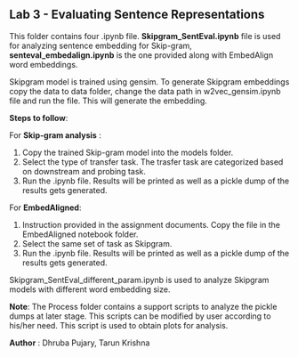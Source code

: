 ## Lab 3 - Evaluating Sentence Representations

  This folder contains four .ipynb file. __Skipgram_SentEval.ipynb__ file is used for analyzing sentence embedding for Skip-gram, __senteval_embedalign.ipynb__ is the one provided along with EmbedAlign word embeddings. 
 
  Skipgram model is trained using gensim. To generate Skipgram embeddings copy the data to data folder, change the data path 
  in  w2vec_gensim.ipynb file and run the file. This will generate the embedding.

**Steps to follow**:

  For **Skip-gram analysis** :
  1. Copy the trained Skip-gram model into the models folder.
  2. Select the type of transfer task. The trasfer task are categorized based on downstream and probing task.
  3. Run the .ipynb file. Results will be printed as well as a pickle dump of the results gets generated.
  
  For **EmbedAligned**:
  1. Instruction provided in the assignment documents. Copy the file in the EmbedAligned notebook folder.
  2. Select the same set of task as Skipgram.
  3. Run the .ipynb file. Results will be printed as well as a pickle dump of the results gets generated.
  
  
Skipgram_SentEval_different_param.ipynb is used to analyze Skipgram models with different word embedding size.


**Note**: The Process folder contains a support scripts to analyze the pickle dumps at later stage. This scripts can be modified by user according to his/her need. This script is used to obtain plots for analysis.

**Author** : Dhruba Pujary, Tarun Krishna
  
